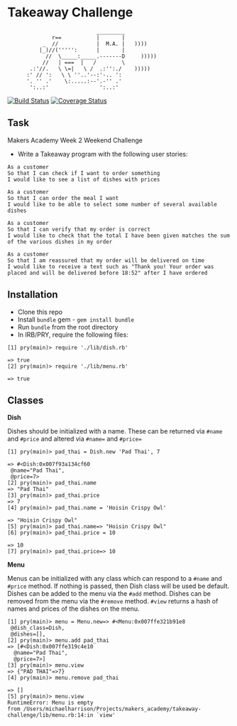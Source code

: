 Takeaway Challenge
==================
```
                            _________
              r==           |       |
           _  //            |  M.A. |   ))))
          |_)//(''''':      |       |
            //  \_____:_____.-------D     )))))
           //   | ===  |   /        \
       .:'//.   \ \=|   \ /  .:'':./    )))))
      :' // ':   \ \ ''..'--:'-.. ':
      '. '' .'    \:.....:--'.-'' .'
       ':..:'                ':..:'

 ```

[![Build Status](https://travis-ci.org/harrim91/takeaway-challenge.svg?branch=master)](https://travis-ci.org/harrim91/takeaway-challenge)
[![Coverage Status](https://coveralls.io/repos/github/harrim91/takeaway-challenge/badge.svg?branch=master)](https://coveralls.io/github/harrim91/takeaway-challenge?branch=master)

Task
-----

Makers Academy Week 2 Weekend Challenge

* Write a Takeaway program with the following user stories:

```
As a customer
So that I can check if I want to order something
I would like to see a list of dishes with prices

As a customer
So that I can order the meal I want
I would like to be able to select some number of several available dishes

As a customer
So that I can verify that my order is correct
I would like to check that the total I have been given matches the sum of the various dishes in my order

As a customer
So that I am reassured that my order will be delivered on time
I would like to receive a text such as "Thank you! Your order was placed and will be delivered before 18:52" after I have ordered
```

Installation
-----
* Clone this repo
* Install `bundle` gem - `gem install bundle`
* Run `bundle` from the root directory
* In IRB/PRY, require the following files:
```
[1] pry(main)> require './lib/dish.rb'

=> true
[2] pry(main)> require './lib/menu.rb'

=> true
```


Classes
-----
**Dish**

Dishes should be initialized with a name. These can be returned via `#name` and `#price` and altered via `#name=` and `#price=`

```
[1] pry(main)> pad_thai = Dish.new 'Pad Thai', 7

=> #<Dish:0x007f93a134cf60
 @name="Pad Thai",
 @price=7>
[2] pry(main)> pad_thai.name
=> "Pad Thai"
[3] pry(main)> pad_thai.price
=> 7
[4] pry(main)> pad_thai.name = 'Hoisin Crispy Owl'

=> "Hoisin Crispy Owl"
[5] pry(main)> pad_thai.name=> "Hoisin Crispy Owl"
[6] pry(main)> pad_thai.price = 10

=> 10
[7] pry(main)> pad_thai.price=> 10
```

**Menu**

Menus can be initialized with any class which can respond to a `#name` and `#price` method. If nothing is passed, then Dish class will be used be default.
Dishes can be added to the menu via the `#add` method.
Dishes can be removed from the menu via the `#remove` method.
`#view` returns a hash of names and prices of the dishes on the menu.

```
[1] pry(main)> menu = Menu.new=> #<Menu:0x007ffe321b91e8
 @dish_class=Dish,
 @dishes=[],
[2] pry(main)> menu.add pad_thai
=> [#<Dish:0x007ffe319c4e10
  @name="Pad Thai",
  @price=7>]
[3] pry(main)> menu.view
=> {"PAD THAI"=>7}
[4] pry(main)> menu.remove pad_thai

=> []
[5] pry(main)> menu.view
RuntimeError: Menu is empty
from /Users/michaelharrison/Projects/makers_academy/takeaway-challenge/lib/menu.rb:14:in `view'
```